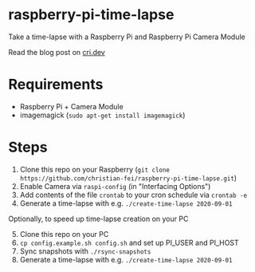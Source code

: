 # raspberry-pi-time-lapse

Take a time-lapse with a Raspberry Pi and Raspberry Pi Camera Module

Read the blog post on [cri.dev](https://cri.dev/posts/2020-09-01-Simple-Time-lapse-with-a-Raspberry-Pi/)

# Requirements

- Raspberry Pi + Camera Module
- imagemagick (`sudo apt-get install imagemagick`)

# Steps

1. Clone this repo on your Raspberry (`git clone https://github.com/christian-fei/raspberry-pi-time-lapse.git`)
2. Enable Camera via `raspi-config` (in "Interfacing Options")
3. Add contents of the file `crontab` to your cron schedule via `crontab -e`
4. Generate a time-lapse with e.g. `./create-time-lapse 2020-09-01`

Optionally, to speed up time-lapse creation on your PC

5. Clone this repo on your PC
6. `cp config.example.sh config.sh` and set up PI_USER and PI_HOST 
7. Sync snapshots with `./rsync-snapshots`
8. Generate a time-lapse with e.g. `./create-time-lapse 2020-09-01`
